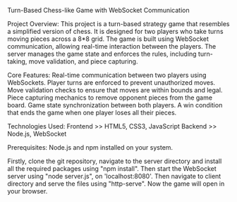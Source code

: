 Turn-Based Chess-like Game with WebSocket Communication

Project Overview:
This project is a turn-based strategy game that resembles a simplified version of chess. It is designed for two players who take turns moving pieces across a 8*8 grid. The game
is built using WebSocket communication, allowing real-time interaction between the players. The server manages the game state and enforces the rules, including turn-taking,
move validation, and piece capturing.

Core Features:
Real-time communication between two players using WebSockets.
Player turns are enforced to prevent unauthorized moves.
Move validation checks to ensure that moves are within bounds and legal.
Piece capturing mechanics to remove opponent pieces from the game board.
Game state synchronization between both players.
A win condition that ends the game when one player loses all their pieces.

Technologies Used:
Frontend >> HTML5, CSS3, JavaScript
Backend >> Node.js, WebSocket

Prerequisites:
Node.js and npm installed on your system.

Firstly, clone the git repository, navigate to the server directory and install all the required packages using "npm install".
Then start the WebSocket server using "node server.js", on 'localhost:8080'.
Then navigate to client directory and serve the files using "http-serve". Now the game will open in your browser.
